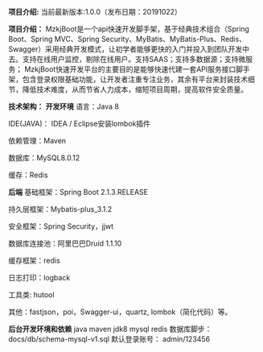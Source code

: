 **项目介绍:**
当前最新版本:1.0.0（发布日期：20191022）

**项目介绍：**
MzkjBoot是一个api快速开发脚手架，基于经典技术组合（Spring Boot、Spring MVC、Spring Security、MyBatis、MyBatis-Plus、Redis、Swagger）采用经典开发模式，让初学者能够更快的入门并投入到团队开发中去。支持在线用户监控，剔除在线用户。支持SAAS；支持多数据源；支持微服务；
MzkjBoot快速开发平台的主要目的是能够快速代建一套API服务接口脚手架，包含登录权限基础功能，让开发者注重专注业务，其余有平台来封装技术细节，降低技术难度，从而节省人力成本，缩短项目周期，提高软件安全质量。

**技术架构：**
**开发环境**
语言：Java 8

IDE(JAVA)： IDEA / Eclipse安装lombok插件

依赖管理：Maven

数据库：MySQL8.0.12

缓存：Redis

**后端**
基础框架：Spring Boot 2.1.3.RELEASE

持久层框架：Mybatis-plus_3.1.2

安全框架：Spring Security，jjwt

数据库连接池：阿里巴巴Druid 1.1.10

缓存框架：redis

日志打印：logback

工具类: hutool

其他：fastjson，poi，Swagger-ui，quartz, lombok（简化代码）等。

**后台开发环境和依赖**
java
maven
jdk8
mysql
redis
数据库脚步：docs/db/schema-mysql-v1.sql
默认登录账号： admin/123456

